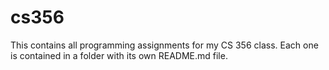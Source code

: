 # cs356

This contains all programming assignments for my CS 356 class. Each one is contained in a folder with its own README.md file.
